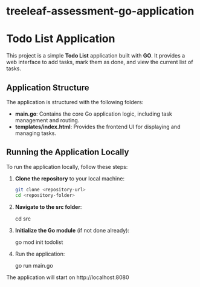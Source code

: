 # treeleaf-assessment-go-application

# Todo List Application

This project is a simple **Todo List** application built with **GO**. It provides a web interface to add tasks, mark them as done, and view the current list of tasks.

## Application Structure

The application is structured with the following folders:

- **main.go**: Contains the core Go application logic, including task management and routing.
- **templates/index.html**: Provides the frontend UI for displaying and managing tasks.

## Running the Application Locally

To run the application locally, follow these steps:

1. **Clone the repository** to your local machine:

   ```bash
   git clone <repository-url>
   cd <repository-folder>

   ```

2. **Navigate to the src folder**:

   cd src

3. **Initialize the Go module** (if not done already):

   go mod init todolist

4. Run the application:

   go run main.go

The application will start on http://localhost:8080
